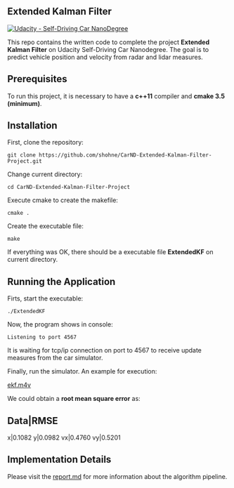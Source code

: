 ## Extended Kalman Filter
[![Udacity - Self-Driving Car NanoDegree](https://s3.amazonaws.com/udacity-sdc/github/shield-carnd.svg)](http://www.udacity.com/drive)

This repo contains the written code to complete the project **Extended Kalman Filter** on Udacity Self-Driving Car Nanodegree. The goal is to predict vehicle position and velocity from radar and lidar measures. 

Prerequisites
---
To run this project, it is necessary to have a **c++11** compiler and **cmake 3.5 (minimum)**.

Installation
---
First, clone the repository:
```
git clone https://github.com/shohne/CarND-Extended-Kalman-Filter-Project.git
```
Change current directory:
```
cd CarND-Extended-Kalman-Filter-Project
```
Execute cmake to create the makefile:
```
cmake .
```
Create the executable file:
```
make
```
If everything was OK, there should be a executable file **ExtendedKF** on current directory.

Running the Application
---
Firts, start the executable:
```
./ExtendedKF
```
Now, the program shows in console:
```
Listening to port 4567
```
It is waiting for tcp/ip connection on port to 4567 to receive update measures from the car simulator.

Finally, run the simulator. An example for execution:

[ekf.m4v](ekf.m4v)

We could obtain a **root mean square error** as:

Data|RMSE
---------
x|0.1082
y|0.0982
vx|0.4760
vy|0.5201

Implementation Details
---
Please visit the [report.md](report.md) for more information about the algorithm pipeline.

